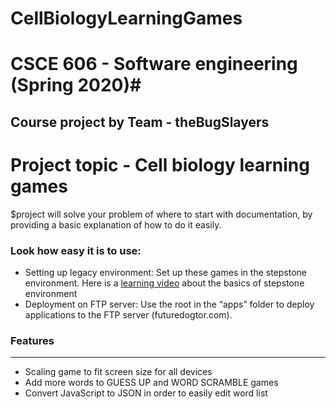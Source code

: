 # CellBiologyLearningGames
# CSCE 606 - Software engineering (Spring 2020)#
## Course project by Team - theBugSlayers ##
Project topic - Cell biology learning games
========
$project will solve your problem of where to start with documentation,
by providing a basic explanation of how to do it easily.

### Look how easy it is to use:

* Setting up legacy environment: Set up these games in the stepstone environment. Here is a [learning video](https://vimeo.com/154596597) about the basics of stepstone environment
* Deployment on FTP server: Use the root in the “apps” folder to deploy applications to the FTP server (futuredogtor.com). 

### Features
--------

- Scaling game to fit screen size for all devices
- Add more words to GUESS UP and WORD SCRAMBLE games
- Convert JavaScript to JSON in order to easily edit word list 
